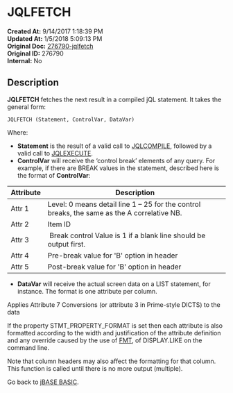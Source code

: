 # JQLFETCH

**Created At:** 9/14/2017 1:18:39 PM  
**Updated At:** 1/5/2018 5:09:13 PM  
**Original Doc:** [276790-jqlfetch](https://docs.jbase.com/36868-jbase-basic/276790-jqlfetch)  
**Original ID:** 276790  
**Internal:** No  

## Description

**JQLFETCH** fetches the next result in a compiled jQL statement. It takes the general form:

```
JQLFETCH (Statement, ControlVar, DataVar)
```

Where:

- **Statement** is the result of a valid call to [JQLCOMPILE](./../jqlcompile), followed by a valid call to [JQLEXECUTE](./../jqlexecute).
- **ControlVar** will receive the ‘control break’ elements of any query. For example, if there are BREAK values in the statement, described here is the format of **ControlVar**:

| Attribute| Description|
| --- | --- |
| Attr 1 | Level: 0 means detail line 1 – 25 for the control breaks, the same as the A correlative NB.|
| Attr 2| Item ID|
| Attr 3|  Break control Value is 1 if a blank line should be output first.|
| Attr 4| Pre-break value for 'B' option in header |
| Attr 5| Post-break value for 'B' option in header|

- **DataVar** will receive the actual screen data on a LIST statement, for instance. The format is one attribute per column.

Applies Attribute 7 Conversions (or attribute 3 in Prime-style DICTS) to the data

If the property STMT\_PROPERTY\_FORMAT is set then each attribute is also formatted according to the width and justification of the attribute definition and any override caused by the use of [FMT](./../fmt), of DISPLAY.LIKE on the command line.

Note that column headers may also affect the formatting for that column. This function is called until there is no more output (multiple).

Go back to [jBASE BASIC](./../jbase-basic-programmers-reference-guide).
